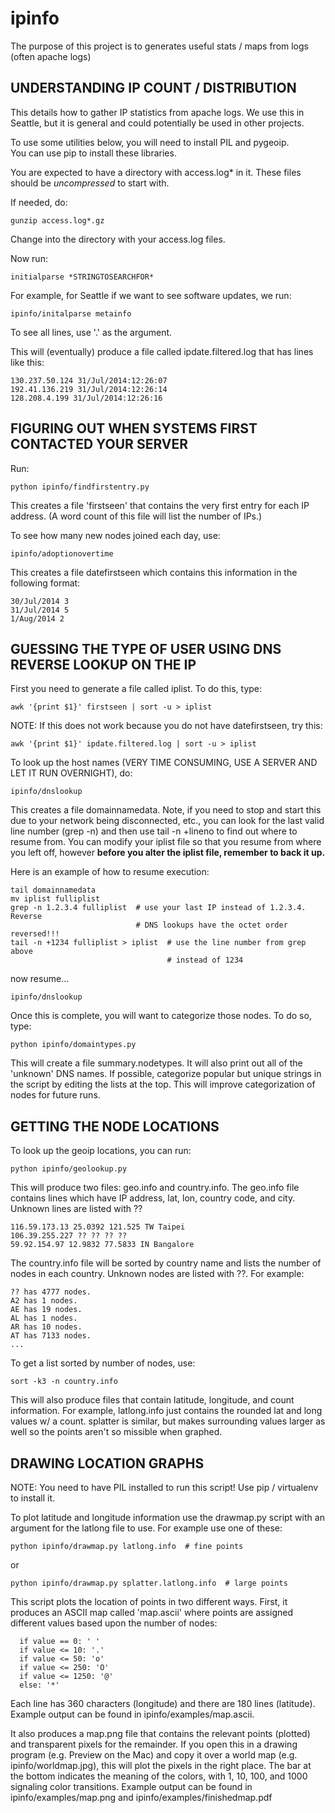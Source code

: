 ipinfo
======

The purpose of this project is to generates useful stats / maps from logs (often apache logs)

## UNDERSTANDING IP COUNT / DISTRIBUTION

This details how to gather IP statistics from apache logs.   We use this
in Seattle, but it is general and could potentially be used in other projects.

To use some utilities below, you will need to install PIL and pygeoip.   
You can use pip to install these libraries.

You are expected to have a directory with access.log* in it.   These files
should be *uncompressed* to start with.   

If needed, do: 
````
gunzip access.log*.gz 
````

Change into the directory with your access.log files.

Now run: 
````
initialparse *STRINGTOSEARCHFOR*
````

For example, for Seattle if we want to see software updates, we run: 
````
ipinfo/initalparse metainfo
````

To see all lines, use '.' as the argument.

This will (eventually) produce a file called ipdate.filtered.log that
has lines like this:
````
130.237.50.124 31/Jul/2014:12:26:07
192.41.136.219 31/Jul/2014:12:26:14
128.208.4.199 31/Jul/2014:12:26:16
````

## FIGURING OUT WHEN SYSTEMS FIRST CONTACTED YOUR SERVER

Run:
````
python ipinfo/findfirstentry.py
````

This creates a file 'firstseen' that contains the very first entry for
each IP address.   (A word count of this file will list the number of IPs.)

To see how many new nodes joined each day, use:
````
ipinfo/adoptionovertime
````

This creates a file datefirstseen which contains this information in the
following format:
````
30/Jul/2014 3
31/Jul/2014 5
1/Aug/2014 2
````


## GUESSING THE TYPE OF USER USING DNS REVERSE LOOKUP ON THE IP

First you need to generate a file called iplist.   To do this, type:
````
awk '{print $1}' firstseen | sort -u > iplist
````
NOTE: If this does not work because you do not have datefirstseen, try this:
````
awk '{print $1}' ipdate.filtered.log | sort -u > iplist
````

To look up the host names (VERY TIME CONSUMING, USE A SERVER AND LET IT RUN
OVERNIGHT), do:
````
ipinfo/dnslookup
````

This creates a file domainnamedata.   Note, if you need to stop and start
this due to your network being disconnected, etc., you can look for the
last valid line number (grep -n) and then use tail -n +lineno to find out
where to resume from.  You can modify your iplist file so that you resume
from where you left off, however **before you alter the iplist file, 
remember to back it up.**

Here is an example of how to resume execution:
````
tail domainnamedata
mv iplist fulliplist
grep -n 1.2.3.4 fulliplist  # use your last IP instead of 1.2.3.4. Reverse 
                            # DNS lookups have the octet order reversed!!!
tail -n +1234 fulliplist > iplist  # use the line number from grep above
                                   # instead of 1234
````
now resume...
````
ipinfo/dnslookup
````

Once this is complete, you will want to categorize those nodes.   To do so,
type:
````
python ipinfo/domaintypes.py
````

This will create a file summary.nodetypes.   It will also print out all of
the 'unknown' DNS names.   If possible, categorize popular but unique
strings in the script by editing the lists at the top.   This will improve
categorization of nodes for future runs.




## GETTING THE NODE LOCATIONS

To look up the geoip locations, you can run:
````
python ipinfo/geolookup.py
````

This will produce two files: geo.info and country.info.   The geo.info
file contains lines which have IP address, lat, lon, country code, and city.
Unknown lines are listed with ??

````
116.59.173.13 25.0392 121.525 TW Taipei
106.39.255.227 ?? ?? ?? ??
59.92.154.97 12.9832 77.5833 IN Bangalore
````

The country.info file will be sorted by country name and lists the number
of nodes in each country.   Unknown nodes are listed with ??.
For example:
````
?? has 4777 nodes.
A2 has 1 nodes.
AE has 19 nodes.
AL has 1 nodes.
AR has 10 nodes.
AT has 7133 nodes.
...
````

To get a list sorted by number of nodes, use:
````
sort -k3 -n country.info
````


This will also produce files that contain latitude, longitude, and count
information.   For example, latlong.info just contains the rounded lat
and long values w/ a count.   splatter is similar, but makes surrounding values
larger as well so the points aren't so missible when graphed.

## DRAWING LOCATION GRAPHS

NOTE: You need to have PIL installed to run this script!   Use pip / 
virtualenv to install it.

To plot latitude and longitude information use the drawmap.py script with
an argument for the latlong file to use.   For example use one of these:
````
python ipinfo/drawmap.py latlong.info  # fine points
````
or
````
python ipinfo/drawmap.py splatter.latlong.info  # large points
````

This script plots the location of points in two different ways.
First, it produces an ASCII map called 'map.ascii' where points are assigned
different values based upon the number of nodes:

````
  if value == 0: ' '
  if value <= 10: '.'
  if value <= 50: 'o'
  if value <= 250: 'O'
  if value <= 1250: '@'
  else: '*'
````

Each line has 360 characters (longitude) and there are 180 lines (latitude).
Example output can be found in ipinfo/examples/map.ascii.

It also produces a map.png file that contains the relevant points (plotted) and
transparent pixels for the remainder.   If you open this in a drawing program
(e.g. Preview on the Mac) and copy it over a world map (e.g. 
ipinfo/worldmap.jpg), this will plot the pixels in the right place.
The bar at the bottom indicates the meaning of the colors, with 1, 10, 100,
and 1000 signaling color transitions.   Example output can be found in
ipinfo/examples/map.png and ipinfo/examples/finishedmap.pdf

